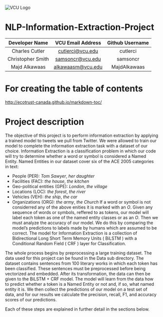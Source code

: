 ![VCU Logo](https://ocpe.vcu.edu/media/ocpe/images/logos/bm_CollEng_CompSci_RF2_hz_4c.png)

# NLP-Information-Extraction-Project
| Developer Name | VCU Email Address | Github Username |
| :---: | :---: | :---: |
| Charles Cutler | cutlerci@vcu.edu | cutlerci |
| Christopher Smith | samsoncr@vcu.edu | samsoncr |
| Majd Alkawaas | alkawaasm@vcu.edu | MajdAlkawaas |

# For creating the table of contents
http://ecotrust-canada.github.io/markdown-toc/

# Project description

The objective of this project is to perform information extraction by applying a trained model to tweets we pull from Twitter. We were allowed to train our model to complete the information extraction task with a dataset of our choice. Information Extraction is a classification problem in which our code will try to determine whether a word or symbol is considered a Named Entity. Named Entities in our dataset cover six of the ACE 2005 categories in text:
* People (PER): *Tom Sawyer*, *her daughter*
* Facilities (FAC): *the house*, *the kitchen*
* Geo-political entities (GPE): *London*, *the village*
* Locations (LOC): *the forest*, *the river*
* Vehicles (VEH): *the ship*, *the car*
* Organizations (ORG): *the army*, *the Church*
If a word or symbol is not considerred any of the above enities it is marked with an *O*. Given any sequence of words or symbols, reffered to as tokens, our model will label each token as one of the named entity classes or as an *O*. Then we must analyze the accuracy of our model. We do this by comparing the model’s predictions to labels made by humans which are assumed to be correct. The model for Information Extraction is a collection of Bidirectional Long Short Term Memory Units ( BiLSTM ) with a Conditional Random Field ( CRF ) layer for Classification. 

The whole process begins by preprocessing a large training dataset. The data used for this project can be found in the Data sub directory. The dataset contains sentences from 100 literary works in which each token has been classified. These sentences must be preprocessed before being vectorized and embedded. After its transformation, the data can then be given to the BiLSTM + CRF model. The model will learn from the data how to predict whether a token is a Named Entity or not and, if so, what named entity it is. We then collect the predictions of our model on a test set of data, and for our results we calculate the precision, recall, F1, and accuracy scores of our predictions.

Each of these steps are explained in further detail in the sections below.
